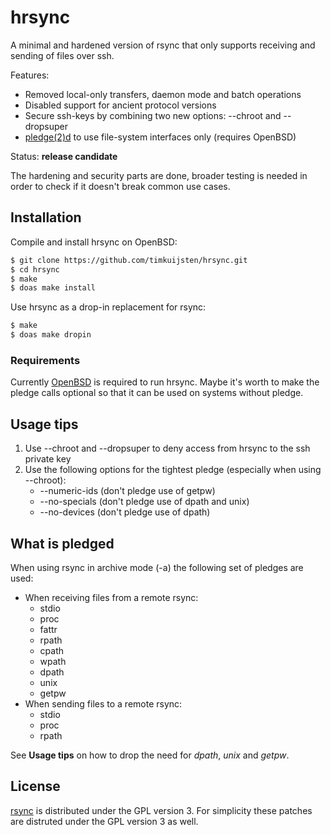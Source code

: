 # hrsync

A minimal and hardened version of rsync that only supports receiving and sending
of files over ssh.

Features:
* Removed local-only transfers, daemon mode and batch operations
* Disabled support for ancient protocol versions
* Secure ssh-keys by combining two new options: --chroot and --dropsuper
* [pledge(2)d] to use file-system interfaces only (requires OpenBSD)

Status: **release candidate**

The hardening and security parts are done, broader testing is needed in order to
check if it doesn't break common use cases.


## Installation

Compile and install hrsync on OpenBSD:

```sh
$ git clone https://github.com/timkuijsten/hrsync.git
$ cd hrsync
$ make
$ doas make install
```

Use hrsync as a drop-in replacement for rsync:
```sh
$ make
$ doas make dropin
```


### Requirements

Currently [OpenBSD] is required to run hrsync. Maybe it's worth to make the
pledge calls optional so that it can be used on systems without pledge.


## Usage tips

1. Use --chroot and --dropsuper to deny access from hrsync to the ssh private key
2. Use the following options for the tightest pledge (especially when using
--chroot):
	* --numeric-ids (don't pledge use of getpw)
	* --no-specials (don't pledge use of dpath and unix)
	* --no-devices (don't pledge use of dpath)


## What is pledged

When using rsync in archive mode (-a) the following set of pledges are used:
* When receiving files from a remote rsync:
	* stdio
	* proc
	* fattr
	* rpath
	* cpath
	* wpath
	* dpath
	* unix
	* getpw
* When sending files to a remote rsync:
	* stdio
	* proc
	* rpath

See **Usage tips** on how to drop the need for *dpath*, *unix* and *getpw*.

## License

[rsync] is distributed under the GPL version 3. For simplicity these patches are
distruted under the GPL version 3 as well.

[rsync]: https://rsync.samba.org/
[pledge(2)d]: http://man.openbsd.org/pledge.2
[OpenBSD]: https://www.openbsd.org/
